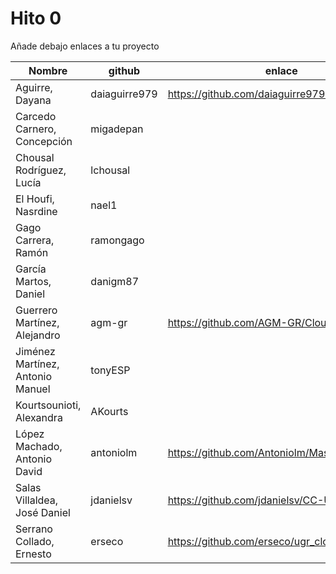 # Hito 0

Añade debajo enlaces a tu proyecto

| Nombre                           | github     | enlace  | version |
|----------------------------------|------------|---------|---------|
| Aguirre, Dayana                  | daiaguirre979 |https://github.com/daiaguirre979/CC-Master         |2         |
| Carcedo Carnero, Concepción      | migadepan  |         |         |
| Chousal Rodríguez, Lucía         | lchousal   |         |         |
| El Houfi, Nasrdine               | nael1      |         |         |
| Gago Carrera, Ramón              | ramongago  |         |         |
| García Martos, Daniel            | danigm87   |         |         |
| Guerrero Martínez, Alejandro     | agm-gr     | https://github.com/AGM-GR/CloudComputing | 2 |
| Jiménez Martínez, Antonio Manuel | tonyESP    |         |         |
| Kourtsounioti, Alexandra         | AKourts    |         |         |
| López Machado, Antonio David     | antoniolm  | https://github.com/Antoniolm/Master-CC | 1 |
| Salas Villaldea, José Daniel     | jdanielsv  | https://github.com/jdanielsv/CC-UGR | 3 |
| Serrano Collado, Ernesto         | erseco     | https://github.com/erseco/ugr_cloud_computing | 1 |
